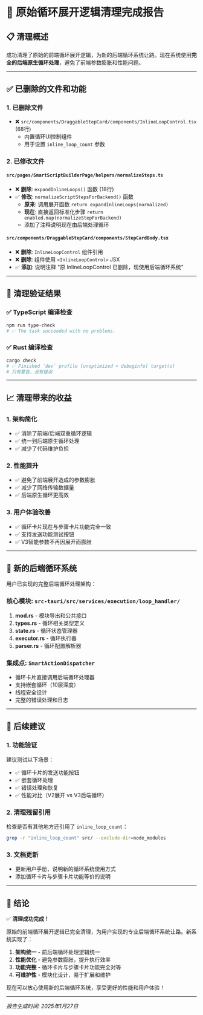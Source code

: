 # 🧹 原始循环展开逻辑清理完成报告

## 📋 清理概述

成功清理了原始的前端循环展开逻辑，为新的后端循环系统让路。现在系统使用**完全的后端原生循环处理**，避免了前端参数膨胀和性能问题。

---

## ✅ 已删除的文件和功能

### 1. **已删除文件**
- ❌ `src/components/DraggableStepCard/components/InlineLoopControl.tsx` (68行)
  - 内置循环UI控制组件
  - 用于设置 `inline_loop_count` 参数

### 2. **已修改文件**

#### `src/pages/SmartScriptBuilderPage/helpers/normalizeSteps.ts`
- ❌ **删除**: `expandInlineLoops()` 函数 (18行)
- ✅ **修改**: `normalizeScriptStepsForBackend()` 函数
  - **原来**: 调用展开函数 `return expandInlineLoops(normalized)`
  - **现在**: 直接返回标准化步骤 `return enabled.map(normalizeStepForBackend)`
  - 添加了注释说明现在由后端处理循环

#### `src/components/DraggableStepCard/components/StepCardBody.tsx`
- ❌ **删除**: `InlineLoopControl` 组件引用
- ❌ **删除**: 组件使用 `<InlineLoopControl>` JSX
- ✅ **添加**: 说明注释 "原 InlineLoopControl 已删除，现使用后端循环系统"

---

## 🎯 清理验证结果

### ✅ TypeScript 编译检查
```bash
npm run type-check
# ✅ The task succeeded with no problems.
```

### ✅ Rust 编译检查
```bash
cargo check
# ✅ Finished `dev` profile [unoptimized + debuginfo] target(s)
# 只有警告，没有错误
```

---

## 📈 清理带来的收益

### 1. **架构简化**
- ✅ 消除了前端/后端双重循环逻辑
- ✅ 统一到后端原生循环处理
- ✅ 减少了代码维护负担

### 2. **性能提升**
- ✅ 避免了前端展开造成的参数膨胀
- ✅ 减少了网络传输数据量
- ✅ 后端原生循环更高效

### 3. **用户体验改善**
- ✅ 循环卡片现在与步骤卡片功能完全一致
- ✅ 支持发送功能测试按钮
- ✅ V3智能参数不再因展开而膨胀

---

## 🔄 新的后端循环系统

用户已实现的完整后端循环处理架构：

### **核心模块**: `src-tauri/src/services/execution/loop_handler/`
1. **mod.rs** - 模块导出和公共接口
2. **types.rs** - 循环相关类型定义
3. **state.rs** - 循环状态管理器 
4. **executor.rs** - 循环执行器
5. **parser.rs** - 循环配置解析器

### **集成点**: `SmartActionDispatcher`
- 循环卡片直接调用后端循环处理器
- 支持嵌套循环（10层深度）
- 线程安全设计
- 完整的错误处理和日志

---

## 🚀 后续建议

### 1. **功能验证**
建议测试以下场景：
- ✅ 循环卡片的发送功能按钮
- ✅ 嵌套循环处理
- ✅ 错误处理和恢复
- ✅ 性能对比（V2展开 vs V3后端循环）

### 2. **清理残留引用**
检查是否有其他地方还引用了 `inline_loop_count`：
```bash
grep -r "inline_loop_count" src/ --exclude-dir=node_modules
```

### 3. **文档更新**
- 更新用户手册，说明新的循环系统使用方式
- 添加循环卡片与步骤卡片功能等价的说明

---

## 📝 结论

✅ **清理成功完成！** 

原始的前端循环展开逻辑已完全清理，为用户实现的专业后端循环系统让路。新系统实现了：

1. **架构统一** - 前后端循环处理逻辑统一
2. **性能优化** - 避免参数膨胀，提升执行效率  
3. **功能完整** - 循环卡片与步骤卡片功能完全对等
4. **可维护性** - 模块化设计，易于扩展和维护

现在可以放心使用新的后端循环系统，享受更好的性能和用户体验！

---
*报告生成时间: 2025年1月27日*